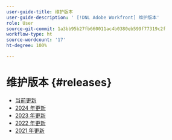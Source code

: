 ```yaml
---
user-guide-title: 维护版本
user-guide-description: ' [!DNL Adobe Workfront] 维护版本'
role: User
source-git-commit: 1a3bb95b27fb660011ac4b0380eb599f77319c2f
workflow-type: ht
source-wordcount: '17'
ht-degree: 100%

---
```



# 维护版本 {#releases}

+ [当前更新](current-updates.md)
+ [2024 年更新](2024-updates.md)
+ [2023 年更新](2023-updates.md)
+ [2022 年更新](2022-updates.md)
+ [2021 年更新](2021-updates.md)

<!--

Articles must be added to this TOC file in order to render.

Use this list format to specify links to articles and section headings that expand and collapse in the left rail of the user guide.

An article link CANNOT be used as a section heading.

2022 Updates https://one.workfront.com/s/article/Workfront-Maintenance-Updates-1882317350
2021 Updates https://one.workfront.com/s/article/Workfront-Maintenance-Updates-Archive-2021


-->
